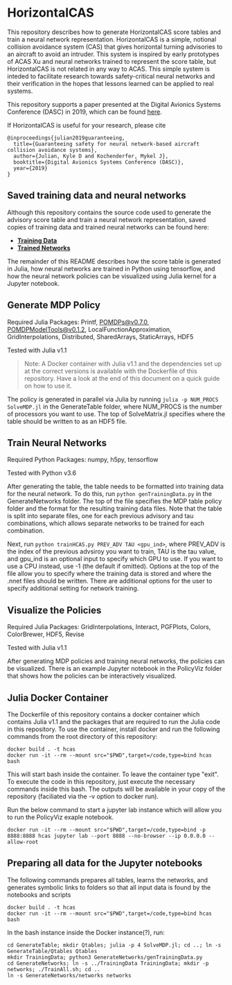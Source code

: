 # HorizontalCAS

This repository describes how to generate HorizontalCAS score tables and train a neural network representation. HorizontalCAS is a simple, notional collision avoidance system (CAS) that gives horizontal turning advisories to an aircraft to avoid an intruder. This system is inspired by early prototypes of ACAS Xu and neural networks trained to represent the score table, but HorizontalCAS is not related in any way to ACAS. This simple system is inteded to facilitate research towards safety-critical neural networks and their verification in the hopes that lessons learned can be applied to real systems.

This repository supports a paper presented at the Digital Avionics Systems Conference (DASC) in 2019, which can be found [here](https://arxiv.org/pdf/1912.07084.pdf).

If HorizontalCAS is useful for your research, please cite
```
@inproceedings{julian2019guaranteeing,
  title={Guaranteeing safety for neural network-based aircraft collision avoidance systems},
  author={Julian, Kyle D and Kochenderfer, Mykel J},
  booktitle={Digital Avionics Systems Conference (DASC)},
  year={2019}
}
```

## Saved training data and neural networks
Although this repository contains the source code used to generate the advisory score table and train a neural network representation, saved copies of training data and trained neural networks can be found here: 
* [**Training Data**](https://drive.google.com/drive/folders/14kcGM_G5sq72BpCfD4dimp27S7ael3by?usp=sharing)
* [**Trained Networks**](https://drive.google.com/drive/folders/1Sj2noNh65xbG6H1fO3DkS1GnevSYTa5b?usp=sharing)

The remainder of this README describes how the score table is generated in Julia, how neural networks are trained in Python using tensorflow, and how the neural network policies can be visualized using Julia kernel for a Jupyter notebook.

## Generate MDP Policy
Required Julia Packages: Printf, POMDPs@v0.7.0, POMDPModelTools@v0.1.2, LocalFunctionApproximation, GridInterpolations, Distributed, SharedArrays, StaticArrays, HDF5

Tested with Julia v1.1
> Note: A Docker container with Julia v1.1 and the dependencies set up at the correct versions is available with the Dockerfile of this repository. Have a look at the end of this document on a quick guide on how to use it.

The policy is generated in parallel via Julia by running `julia -p NUM_PROCS SolveMDP.jl` in the GenerateTable folder, where NUM_PROCS is the number of processors you want to use. The top of SolveMatrix.jl specifies where the table should be written to as an HDF5 file.

## Train Neural Networks
Required Python Packages: numpy, h5py, tensorflow 

Tested with Python v3.6

After generating the table, the table needs to be formatted into training data for the neural network. To do this, run `python genTrainingData.py` in the GenerateNetworks folder. The top of the file specifies the MDP table policy folder and the format for the resulting training data files. Note that the table is split into separate files, one for each previous advisory and tau combinations, which allows separate networks to be trained for each combination.

Next, run `python trainHCAS.py PREV_ADV TAU <gpu_ind>`, where PREV_ADV is the index of the previous advsiroy you want to train, TAU is the tau value, and gpu_ind is an optional input to specify which GPU to use. If you want to use a CPU instead, use -1 (the default if omitted). Options at the top of the file allow you to specify where the training data is stored and where the .nnet files should be written. There are additional options for the user to specify additional setting for network training.

## Visualize the Policies
Required Julia Packages: GridInterpolations, Interact, PGFPlots, Colors, ColorBrewer, HDF5, Revise

Tested with Julia v1.1

After generating MDP policies and training neural networks, the policies can be visualized. There is an example Jupyter notebook in the PolicyViz folder that shows how the policies can be interactively visualized.

## Julia Docker Container
The Dockerfile of this repository contains a docker container which contains Julia v1.1 and the packages that are required to run the Julia code in this repository. 
To use the container, install docker and run the following commands from the root directory of this repository:
```shell
docker build . -t hcas
docker run -it --rm --mount src="$PWD",target=/code,type=bind hcas bash
```
This will start bash inside the container. To leave the container type "exit". 
To execute the code in this repository, just execute the necessary commands inside this bash. The outputs will be available in your copy of the repository (faciliated via the -v option to docker run). 

Run the below command to start a jupyter lab instance which will allow you to run the PolicyViz exaple notebook.
```shell
docker run -it --rm --mount src="$PWD",target=/code,type=bind -p 8888:8888 hcas jupyter lab --port 8888 --no-browser --ip 0.0.0.0 --allow-root
```

## Preparing all data for the Jupyter notebooks
The following commands prepares all tables, learns the networks, and generates symbolic links to folders so that all input data is found by the notebooks and scripts

```
docker build . -t hcas
docker run -it --rm --mount src="$PWD",target=/code,type=bind hcas bash
```

In the bash instance inside the Docker instance(?), run:
```
cd GenerateTable; mkdir Qtables; julia -p 4 SolveMDP.jl; cd ..; ln -s GenerateTable/Qtables Qtables
mkdir TrainingData; python3 GenerateNetworks/genTrainingData.py
cd GenerateNetworks; ln -s ../TrainingData TrainingData; mkdir -p networks; ./TrainAll.sh; cd ..
ln -s GenerateNetworks/networks networks
```

